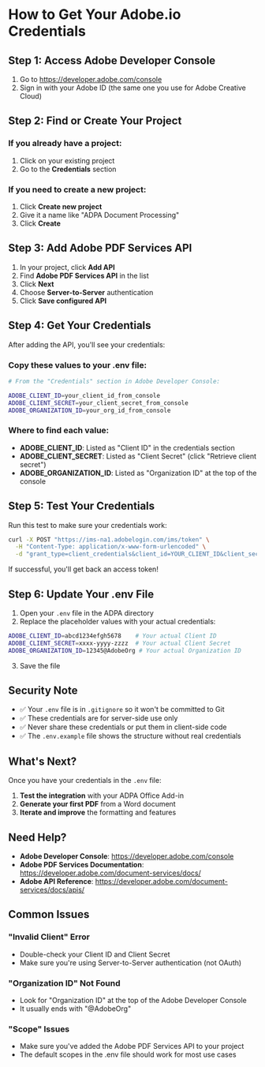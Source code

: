 # How to Get Your Adobe.io Credentials

## Step 1: Access Adobe Developer Console

1. Go to https://developer.adobe.com/console
2. Sign in with your Adobe ID (the same one you use for Adobe Creative Cloud)

## Step 2: Find or Create Your Project

### If you already have a project:
1. Click on your existing project
2. Go to the **Credentials** section

### If you need to create a new project:
1. Click **Create new project**
2. Give it a name like "ADPA Document Processing"
3. Click **Create**

## Step 3: Add Adobe PDF Services API

1. In your project, click **Add API**
2. Find **Adobe PDF Services API** in the list
3. Click **Next**
4. Choose **Server-to-Server** authentication
5. Click **Save configured API**

## Step 4: Get Your Credentials

After adding the API, you'll see your credentials:

### Copy these values to your .env file:

```bash
# From the "Credentials" section in Adobe Developer Console:

ADOBE_CLIENT_ID=your_client_id_from_console
ADOBE_CLIENT_SECRET=your_client_secret_from_console  
ADOBE_ORGANIZATION_ID=your_org_id_from_console
```

### Where to find each value:

- **ADOBE_CLIENT_ID**: Listed as "Client ID" in the credentials section
- **ADOBE_CLIENT_SECRET**: Listed as "Client Secret" (click "Retrieve client secret")
- **ADOBE_ORGANIZATION_ID**: Listed as "Organization ID" at the top of the console

## Step 5: Test Your Credentials

Run this test to make sure your credentials work:

```bash
curl -X POST "https://ims-na1.adobelogin.com/ims/token" \
  -H "Content-Type: application/x-www-form-urlencoded" \
  -d "grant_type=client_credentials&client_id=YOUR_CLIENT_ID&client_secret=YOUR_CLIENT_SECRET&scope=openid"
```

If successful, you'll get back an access token!

## Step 6: Update Your .env File

1. Open your `.env` file in the ADPA directory
2. Replace the placeholder values with your actual credentials:

```bash
ADOBE_CLIENT_ID=abcd1234efgh5678    # Your actual Client ID
ADOBE_CLIENT_SECRET=xxxx-yyyy-zzzz  # Your actual Client Secret
ADOBE_ORGANIZATION_ID=12345@AdobeOrg # Your actual Organization ID
```

3. Save the file

## Security Note

- ✅ Your `.env` file is in `.gitignore` so it won't be committed to Git
- ✅ These credentials are for server-side use only
- ✅ Never share these credentials or put them in client-side code
- ✅ The `.env.example` file shows the structure without real credentials

## What's Next?

Once you have your credentials in the `.env` file:

1. **Test the integration** with your ADPA Office Add-in
2. **Generate your first PDF** from a Word document
3. **Iterate and improve** the formatting and features

## Need Help?

- **Adobe Developer Console**: https://developer.adobe.com/console
- **Adobe PDF Services Documentation**: https://developer.adobe.com/document-services/docs/
- **Adobe API Reference**: https://developer.adobe.com/document-services/docs/apis/

## Common Issues

### "Invalid Client" Error
- Double-check your Client ID and Client Secret
- Make sure you're using Server-to-Server authentication (not OAuth)

### "Organization ID" Not Found
- Look for "Organization ID" at the top of the Adobe Developer Console
- It usually ends with "@AdobeOrg"

### "Scope" Issues  
- Make sure you've added the Adobe PDF Services API to your project
- The default scopes in the .env file should work for most use cases
